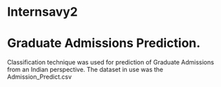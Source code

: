 # Internsavy2
# Graduate Admissions Prediction.
Classification technique was used for
prediction of Graduate Admissions
from an Indian perspective.
The dataset in use was the Admission_Predict.csv 
